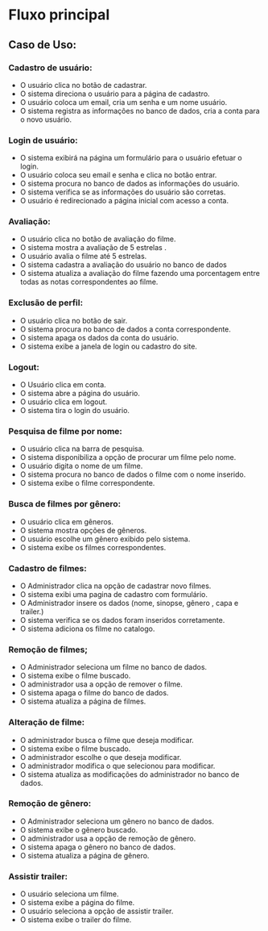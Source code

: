 ﻿# Fluxo principal
## Caso de Uso:

### Cadastro  de usuário:
- O usuário clica no botão de cadastrar.
- O sistema direciona o usuário para  a página de cadastro. 
- O usuário  coloca um email,  cria um senha e um nome usuário.
- O sistema registra  as informações no banco de dados, cria a conta para o novo usuário.

### Login de usuário:
- O sistema exibirá na página um formulário para o usuário efetuar o login. 
- O usuário coloca seu email e senha e clica no botão entrar.
- O sistema procura no banco de dados as informações do usuário.
- O sistema verifica se as informações do usuário são corretas.
- O usuário é redirecionado a página inicial com acesso a conta. 

### Avaliação:
- O usuário clica no botão de avaliação do filme. 
- O sistema mostra a avaliação de 5  estrelas .
- O usuário avalia o filme até 5 estrelas.
- O sistema cadastra a avaliação do usuário no banco de dados
- O sistema atualiza a avaliação do filme fazendo uma porcentagem entre todas as notas correspondentes ao filme.

### Exclusão de perfil:
- O usuário clica no botão de sair.
- O sistema procura no banco de dados a conta correspondente.
- O sistema  apaga os dados da conta do usuário.
- O sistema exibe a janela de login ou cadastro do site.

### Logout:
- O Usuário clica em conta.
- O sistema abre a página do usuário.
- O usuário clica em logout.
- O sistema tira o login do usuário.

### Pesquisa de filme por nome:
- O usuário clica na barra de pesquisa.
- O sistema disponibiliza a opção de procurar um filme pelo nome.
- O usuário digita o nome de um filme.
- O sistema procura no banco de dados o filme com o nome inserido.
- O sistema exibe o filme correspondente. 

### Busca de filmes por gênero:
- O usuário clica em gêneros.
- O sistema mostra opções de gêneros.
- O usuário escolhe um gênero exibido pelo sistema.
- O sistema exibe os filmes correspondentes.

### Cadastro de filmes:
- O Administrador clica na opção de cadastrar novo filmes.
- O sistema exibi uma pagina de cadastro com  formulário.
- O Administrador insere os dados (nome,  sinopse, gênero , capa  e trailer.)
- O sistema verifica se os dados foram inseridos corretamente.
- O sistema adiciona os filme no catalogo.  

### Remoção de filmes;
- O Administrador seleciona um filme no banco de dados.
- O sistema exibe o filme buscado.
- O administrador usa a opção de remover o filme.
- O sistema apaga o filme do banco de dados.
- O sistema atualiza a página de filmes.

### Alteração de filme:
- O administrador busca o filme que deseja modificar.
- O sistema exibe o filme buscado.
- O administrador escolhe o que deseja modificar.
- O administrador modifica o que selecionou para modificar.
- O sistema atualiza as modificações do administrador no banco de dados.

### Remoção de gênero:
- O Administrador seleciona um gênero no banco de dados.
- O sistema exibe o gênero buscado.
- O administrador usa a opção de remoção de gênero.
- O sistema apaga o gênero no banco de dados.
- O sistema atualiza a página de gênero.


###  Assistir trailer:
- O usuário seleciona um filme.
- O sistema exibe a página do filme.
- O usuário seleciona a opção de assistir trailer.
- O sistema exibe o trailer do filme.










































































































































































